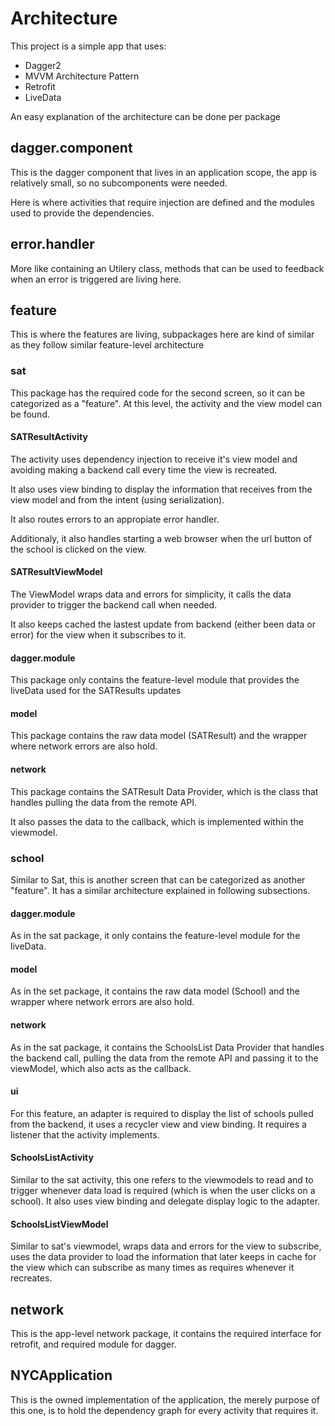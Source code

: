 # Architecture
This project is a simple app that uses:
 - Dagger2
 - MVVM Architecture Pattern
 - Retrofit
 - LiveData

An easy explanation of the architecture can be done per package

## dagger.component

This is the dagger component that lives in an application scope, the app is relatively small, so no subcomponents were needed.

Here is where activities that require injection are defined and the modules used to provide the dependencies.

## error.handler

More like containing an Utilery class, methods that can be used to feedback when an error is triggered are living here.

## feature

This is where the features are living, subpackages here are kind of similar as they follow similar feature-level architecture

### sat

This package has the required code for the second screen, so it can be categorized as a "feature". At this level, the activity and the view model can be found.

#### SATResultActivity

The activity uses dependency injection to receive it's view model and avoiding making a backend call every time the view is recreated.

It also uses view binding to display the information that receives from the view model and from the intent (using serialization).

It also routes errors to an appropiate error handler.

Additionaly, it also handles starting a web browser when the url button of the school is clicked on the view.

#### SATResultViewModel

The ViewModel wraps data and errors for simplicity, it calls the data provider to trigger the backend call when needed.

It also keeps cached the lastest update from backend (either been data or error) for the view when it subscribes to it.

#### dagger.module

This package only contains the feature-level module that provides the liveData used for the SATResults updates

#### model

This package contains the raw data model (SATResult) and the wrapper where network errors are also hold.

#### network

This package contains the SATResult Data Provider, which is the class that handles pulling the data from the remote API.

It also passes the data to the callback, which is implemented within the viewmodel.

### school

Similar to Sat, this is another screen that can be categorized as another "feature".
It has a similar architecture explained in following subsections.

#### dagger.module

As in the sat package, it only contains the feature-level module for the liveData.

#### model

As in the set package, it contains the raw data model (School) and the wrapper where network errors are also hold.

#### network

As in the sat package, it contains the SchoolsList Data Provider that handles the backend call, pulling the data from the remote API and passing it to the viewModel, which also acts as the callback.

#### ui

For this feature, an adapter is required to display the list of schools pulled from the backend, it uses a recycler view and view binding. It requires a listener that the activity implements.

#### SchoolsListActivity

Similar to the sat activity, this one refers to the viewmodels to read and to trigger whenever data load is required (which is when the user clicks on a school). It also uses view binding and delegate display logic to the adapter.

#### SchoolsListViewModel

Similar to sat's viewmodel, wraps data and errors for the view to subscribe, uses the data provider to load the information that later keeps in cache for the view which can subscribe as many times as requires whenever it recreates.

## network

This is the app-level network package, it contains the required interface for retrofit, and required module for dagger.

## NYCApplication

This is the owned implementation of the application, the merely purpose of this one, is to hold the dependency graph for every activity that requires it.